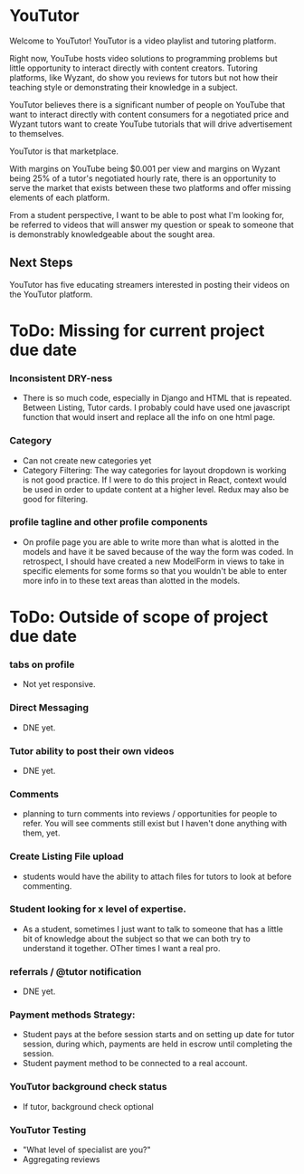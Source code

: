 # YouTutor
Welcome to YouTutor! YouTutor is a video playlist and tutoring platform.

Right now, YouTube hosts video solutions to programming problems but little opportunity to interact directly with content creators. Tutoring platforms, like Wyzant, do show you reviews for tutors but not how their teaching style or demonstrating their knowledge in a subject.

YouTutor believes there is a significant number of people on YouTube that want to interact directly with content consumers for a negotiated price and Wyzant tutors want to create YouTube tutorials that will drive advertisement to themselves. 

YouTutor is that marketplace. 

With margins on YouTube being $0.001 per view and margins on Wyzant being 25% of a tutor's negotiated hourly rate, there is an opportunity to serve the market that exists between these two platforms and offer missing elements of each platform. 

From a student perspective, I want to be able to post what I'm looking for, be referred to videos that will answer my question or speak to someone that is demonstrably knowledgeable about the sought area.

## Next Steps
YouTutor has five educating streamers interested in posting their videos on the YouTutor platform.

# ToDo: Missing for current project due date

### Inconsistent DRY-ness
- There is so much code, especially in Django and HTML that is repeated. Between Listing, Tutor cards. I probably could have used one javascript function that would insert and replace all the info on one html page.

### Category
- Can not create new categories yet
- Category Filtering: The way categories for layout dropdown is working is not good practice. If I were to do this project in React, context would be used in order to update content at a higher level. Redux may also be good for filtering. 

### profile tagline and other profile components
- On profile page you are able to write more than what is alotted in the models and have it be saved because of the way the form was coded. In retrospect, I should have created a new ModelForm in views to take in specific elements for some forms so that you wouldn't be able to enter more info in to these text areas than alotted in the models. 

# ToDo: Outside of scope of project due date
### tabs on profile
- Not yet responsive. 

### Direct Messaging
- DNE yet. 

### Tutor ability to post their own videos
- DNE yet.

### Comments
- planning to turn comments into reviews / opportunities for people to refer. You will see comments still exist but I haven't done anything with them, yet. 

### Create Listing File upload
- students would have the ability to attach files for tutors to look at before commenting.

### Student looking for x level of expertise. 
- As a student, sometimes I just want to talk to someone that has a little bit of knowledge about the subject so that we can both try to understand it together. OTher times I want a real pro. 

### referrals / @tutor notification
- DNE yet.

### Payment methods Strategy:
- Student pays at the before session starts and on setting up date for tutor session, during which, payments are held in escrow until completing the session.
- Student payment method to be connected to a real account. 

### YouTutor background check status
- If tutor, background check optional

### YouTutor Testing
- "What level of specialist are you?"
- Aggregating reviews